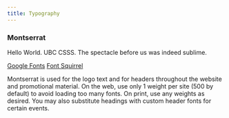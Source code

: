 ```yaml
---
title: Typography
---
```


### Montserrat
<span class="display-4">Hello World. UBC CSSS. The spectacle before us was indeed sublime.</span>

<a class="btn btn-secondary btn-sm" href="https://fonts.google.com/specimen/Montserrat">Google Fonts</a>
<a class="btn btn-secondary btn-sm" href="https://www.fontsquirrel.com/fonts/montserrat">Font Squirrel</a>

Montserrat is used for the logo text and for headers throughout the website and promotional material.
On the web, use only 1 weight per site (500 by default) to avoid loading too many fonts.
On print, use any weights as desired. You may also substitute headings with custom header fonts for certain events.
